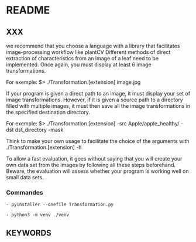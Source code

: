 # README

## XXX

we recommend that you choose a language with a library that facilitates image-processing workflow like plantCV
Different methods of direct extraction of characteristics from an image of a leaf need
to be implemented. Once again, you must display at least 6 image transformations.

For exemple:
    $> ./Transformation.[extension] image.jpg

If your program is given a direct path to an image, it must display your set of image
transformations. However, if it is given a source path to a directory filled with multiple
images, it must then save all the image transformations in the specified destination directory.

For exemple:
    $> ./Transformation.[extension] -src Apple/apple_healthy/ -dst dst_directory -mask

Think to make your own usage to facilitate the choice of the
arguments with ./Transformation.[extension] -h

To allow a fast evaluation, it goes without saying that you will
create your own data set from the images by following all these steps
beforehand. Beware, the evaluation will assess whether your program
is working well on small data sets.

### Commandes

    - pyinstaller --onefile Transformation.py

    - python3 -m venv ./venv

## KEYWORDS